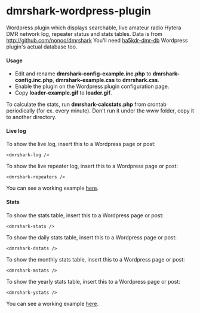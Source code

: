 dmrshark-wordpress-plugin
=========================

Wordpress plugin which displays searchable, live amateur radio Hytera DMR network log, repeater status and stats tables.
Data is from http://github.com/nonoo/dmrshark
You'll need [ha5kdr-dmr-db](https://github.com/nonoo/ha5kdr-dmr-db) Wordpress plugin's actual database too.

#### Usage

- Edit and rename **dmrshark-config-example.inc.php** to **dmrshark-config.inc.php**,
**dmrshark-example.css** to **dmrshark.css**.
- Enable the plugin on the Wordpress plugin configuration page.
- Copy **loader-example.gif** to **loader.gif**.

To calculate the stats, run **dmrshark-calcstats.php** from crontab periodically (for ex. every minute).
Don't run it under the www folder, copy it to another directory.

#### Live log

To show the live log, insert this to a Wordpress page or post:

```
<dmrshark-log />
```

To show the live repeater log, insert this to a Wordpress page or post:

```
<dmrshark-repeaters />
```

You can see a working example [here](http://ham-dmr.hu/elo-statusz/).

#### Stats

To show the stats table, insert this to a Wordpress page or post:

```
<dmrshark-stats />
```

To show the daily stats table, insert this to a Wordpress page or post:

```
<dmrshark-dstats />
```

To show the monthly stats table, insert this to a Wordpress page or post:

```
<dmrshark-mstats />
```

To show the yearly stats table, insert this to a Wordpress page or post:

```
<dmrshark-ystats />
```

You can see a working example [here](http://ham-dmr.hu/statisztika/).
